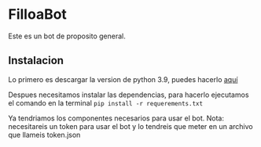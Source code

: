 # FilloaBot
Este es un bot de proposito general.

## Instalacion
Lo primero es descargar la version de python 3.9, puedes hacerlo [aquí](http://www.python.org/downloads/ "aquí")

Despues necesitamos instalar las dependencias, para hacerlo
ejecutamos el comando en la terminal `pip install -r requerements.txt`

Ya tendriamos los componentes necesarios para usar el bot. Nota: necesitareis un token para usar el bot y lo tendreis que meter en un archivo que llameis token.json 
